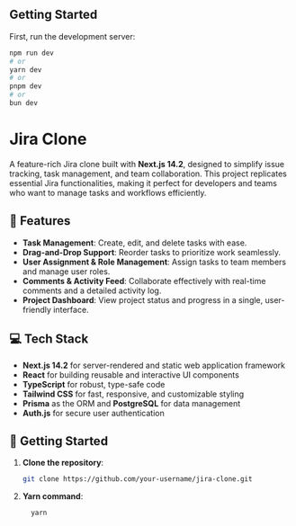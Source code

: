 ## Getting Started

First, run the development server:

```bash
npm run dev
# or
yarn dev
# or
pnpm dev
# or
bun dev
```
# Jira Clone

A feature-rich Jira clone built with **Next.js 14.2**, designed to simplify issue tracking, task management, and team collaboration. This project replicates essential Jira functionalities, making it perfect for developers and teams who want to manage tasks and workflows efficiently.

## 🌟 Features

- **Task Management**: Create, edit, and delete tasks with ease.
- **Drag-and-Drop Support**: Reorder tasks to prioritize work seamlessly.
- **User Assignment & Role Management**: Assign tasks to team members and manage user roles.
- **Comments & Activity Feed**: Collaborate effectively with real-time comments and a detailed activity log.
- **Project Dashboard**: View project status and progress in a single, user-friendly interface.

## 💻 Tech Stack

- **Next.js 14.2** for server-rendered and static web application framework
- **React** for building reusable and interactive UI components
- **TypeScript** for robust, type-safe code
- **Tailwind CSS** for fast, responsive, and customizable styling
- **Prisma** as the ORM and **PostgreSQL** for data management
- **Auth.js** for secure user authentication

## 🚀 Getting Started

1. **Clone the repository**:
   ```bash
   git clone https://github.com/your-username/jira-clone.git

2. **Yarn command**:
    ```bash
      yarn